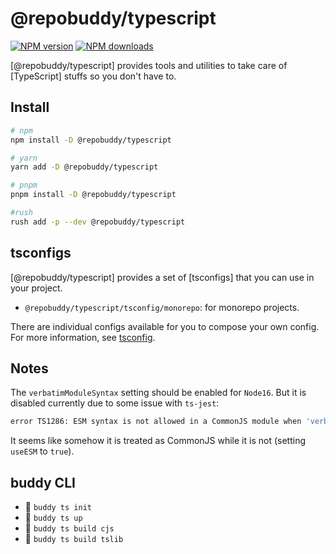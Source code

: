 # @repobuddy/typescript

[![NPM version][npm-image]][npm-url]
[![NPM downloads][downloads-image]][downloads-url]

[@repobuddy/typescript] provides tools and utilities to take care of [TypeScript] stuffs so you don't have to.

## Install

```sh
# npm
npm install -D @repobuddy/typescript

# yarn
yarn add -D @repobuddy/typescript

# pnpm
pnpm install -D @repobuddy/typescript

#rush
rush add -p --dev @repobuddy/typescript
```

## tsconfigs

[@repobuddy/typescript] provides a set of [tsconfigs] that you can use in your project.

- `@repobuddy/typescript/tsconfig/monorepo`: for monorepo projects.

There are individual configs available for you to compose your own config.
For more information, see [tsconfig](./tsconfig/readme.md).

## Notes

The `verbatimModuleSyntax` setting should be enabled for `Node16`.
But it is disabled currently due to some issue with `ts-jest`:

```sh
error TS1286: ESM syntax is not allowed in a CommonJS module when 'verbatimModuleSyntax' is enabled.
```

It seems like somehow it is treated as CommonJS while it is not (setting `useESM` to `true`).

## buddy CLI

- 🚧 `buddy ts init`
- 🚧 `buddy ts up`
- 🚧 `buddy ts build cjs`
- 🚧 `buddy ts build tslib`

[downloads-image]: https://img.shields.io/npm/dm/@repobuddy/typescript.svg?style=flat
[downloads-url]: https://npmjs.org/package/@repobuddy/typescript
[npm-image]: https://img.shields.io/npm/v/@repobuddy/typescript.svg?style=flat
[npm-url]: https://npmjs.org/package/@repobuddy/typescript
